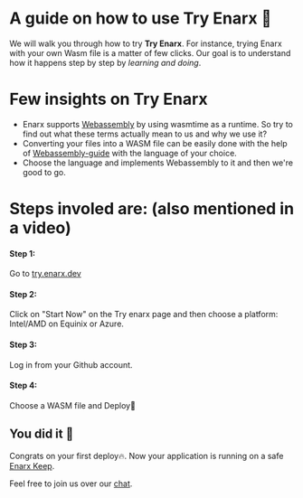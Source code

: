 # A guide on how to use Try Enarx 🎯

We will walk you through how to try **Try Enarx**. For instance, trying Enarx with your own Wasm file is a matter of few clicks. Our goal is to understand how it happens step by step by *learning and doing*.

# Few insights on Try Enarx
* Enarx supports [Webassembly](https://webassembly.org/) by using wasmtime as a runtime. So try to find out what these terms actually mean to us and why we use it?
* Converting your files into a WASM file can be easily done with the help of [Webassembly-guide](https://enarx.dev/docs/WebAssembly/Introduction) with the language of your choice.
* Choose the language and implements Webassembly to it and then we're good to go.

# Steps involed are: (also mentioned in a video)

#### Step 1:  
Go to [try.enarx.dev](https://try.enarx.dev/)

#### Step 2: 
Click on "Start Now" on the Try enarx page and then choose a platform: Intel/AMD on Equinix or Azure.

#### Step 3:  
Log in from your Github account.

#### Step 4: 
Choose a WASM file and Deploy🚀


## You did it 👏

Congrats on your first deploy🔥. Now your application is running on a safe [Enarx Keep](https://enarx.dev/docs/Start/Introduction).

Feel free to join us over our [chat](https://chat.enarx.dev/channel/mentorship).




